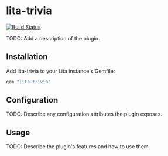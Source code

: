 # lita-trivia

[![Build Status](https://travis-ci.org/maxbeizer/lita-trivia.png?branch=master)](https://travis-ci.org/maxbeizer/lita-trivia)

TODO: Add a description of the plugin.

## Installation

Add lita-trivia to your Lita instance's Gemfile:

``` ruby
gem "lita-trivia"
```

## Configuration

TODO: Describe any configuration attributes the plugin exposes.

## Usage

TODO: Describe the plugin's features and how to use them.
